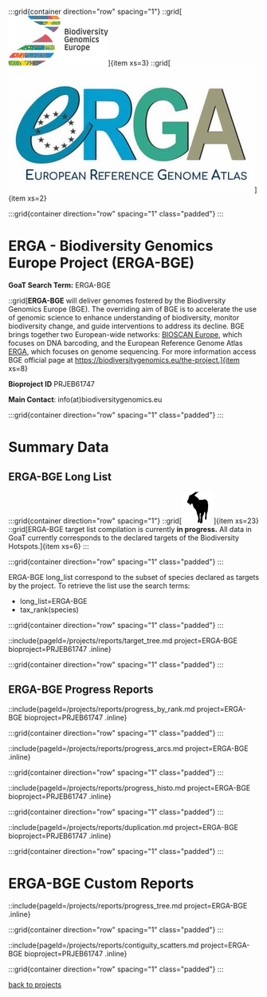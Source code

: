 
:::grid{container direction="row" spacing="1"}
::grid[![GoaT](/static/images/biodiversity_genomics.png)]{item xs=3}
::grid[![GoaT](/static/images/ERGA_logo_rect.jpg)]{item xs=2}

:::grid{container direction="row" spacing="1" class="padded"}
:::

# ERGA - Biodiversity Genomics Europe Project (ERGA-BGE)
**GoaT Search Term:** ERGA-BGE


::grid[**ERGA-BGE** will deliver genomes fostered by the Biodiversity Genomics Europe (BGE). The overriding aim of BGE is to accelerate the use of genomic science to enhance understanding of biodiversity, monitor biodiversity change, and guide interventions to address its decline. BGE brings together two  European-wide networks: [BIOSCAN Europe](https://www.bioscaneurope.org/), which focuses on DNA barcoding, and the European Reference Genome Atlas [ERGA](https://www.erga-biodiversity.eu/), which focuses on genome sequencing. For more information access BGE official page at https://biodiversitygenomics.eu/the-project.]{item xs=8}

**Bioproject ID** PRJEB61747

**Main Contact**: info(at)biodiversitygenomics.eu

:::grid{container direction="row" spacing="1" class="padded"}
:::

# Summary Data
## ERGA-BGE Long List

:::grid{container direction="row" spacing="1"}
::grid[![GoaT](/static/images/capra3.png)]{item xs=23} 
::grid[ERGA-BGE target list compilation is currently **in progress.** All data in GoaT currently corresponds to the declared targets of the Biodiversity Hotspots.]{item xs=6}
:::

:::grid{container direction="row" spacing="1" class="padded"}
:::

ERGA-BGE long_list correspond to the subset of species declared as targets by the project. To retrieve the list use the search terms:

- long_list=ERGA-BGE
- tax_rank(species)

:::grid{container direction="row" spacing="1" class="padded"}
:::

::include{pageId=/projects/reports/target_tree.md project=ERGA-BGE bioproject=PRJEB61747 .inline}

:::grid{container direction="row" spacing="1" class="padded"}
:::

## ERGA-BGE Progress Reports

::include{pageId=/projects/reports/progress_by_rank.md project=ERGA-BGE bioproject=PRJEB61747 .inline}

:::grid{container direction="row" spacing="1" class="padded"}
:::

::include{pageId=/projects/reports/progress_arcs.md project=ERGA-BGE .inline}

:::grid{container direction="row" spacing="1" class="padded"}
:::

::include{pageId=/projects/reports/progress_histo.md project=ERGA-BGE bioproject=PRJEB61747 .inline}

:::grid{container direction="row" spacing="1" class="padded"}
:::

::include{pageId=/projects/reports/duplication.md project=ERGA-BGE bioproject=PRJEB61747 .inline}

:::grid{container direction="row" spacing="1" class="padded"}
:::

# ERGA-BGE Custom Reports

::include{pageId=/projects/reports/progress_tree.md project=ERGA-BGE .inline}

:::grid{container direction="row" spacing="1" class="padded"}
:::

::include{pageId=/projects/reports/contiguity_scatters.md project=ERGA-BGE bioproject=PRJEB61747 .inline}

:::grid{container direction="row" spacing="1" class="padded"}
:::

[back to projects](/projects)


